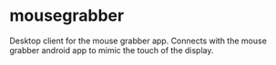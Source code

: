 # mousegrabber
Desktop client for the mouse grabber app. Connects with the mouse grabber android app to mimic the touch of the display.

